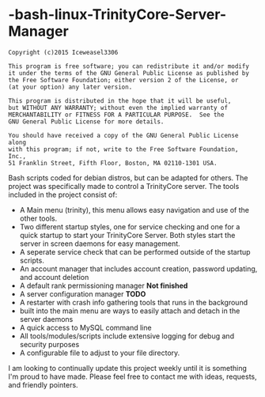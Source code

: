 -bash-linux-TrinityCore-Server-Manager
======================================
    Copyright (c)2015 Iceweasel3306

    This program is free software; you can redistribute it and/or modify
    it under the terms of the GNU General Public License as published by
    the Free Software Foundation; either version 2 of the License, or
    (at your option) any later version.

    This program is distributed in the hope that it will be useful,
    but WITHOUT ANY WARRANTY; without even the implied warranty of
    MERCHANTABILITY or FITNESS FOR A PARTICULAR PURPOSE.  See the
    GNU General Public License for more details.

    You should have received a copy of the GNU General Public License along
    with this program; if not, write to the Free Software Foundation, Inc.,
    51 Franklin Street, Fifth Floor, Boston, MA 02110-1301 USA.
Bash scripts coded for debian distros, but can be adapted for others.  The project was specifically made to control a TrinityCore server.
The tools included in the project consist of:
- A Main menu (trinity), this menu allows easy navigation and use of the other tools.
- Two different startup styles, one for service checking and one for a quick startup to start your TrinityCore Server.  Both styles start the server in screen daemons for easy management.
- A seperate service check that can be performed outside of the startup scripts.
- An account manager that includes account creation, password updating, and account deletion
- A default rank permissioning manager **Not finished**
- A server configuration manager **TODO**
- A restarter with crash info gathering tools that runs in the background
- built into the main menu are ways to easily attach and detach in the server daemons
- A quick access to MySQL command line
- All tools/modules/scripts include extensive logging for debug and security purposes
- A configurable file to adjust to your file directory.

I am looking to continually update this project weekly until it is something I'm proud to have made.  Please feel free to contact me with ideas, requests, and friendly pointers.